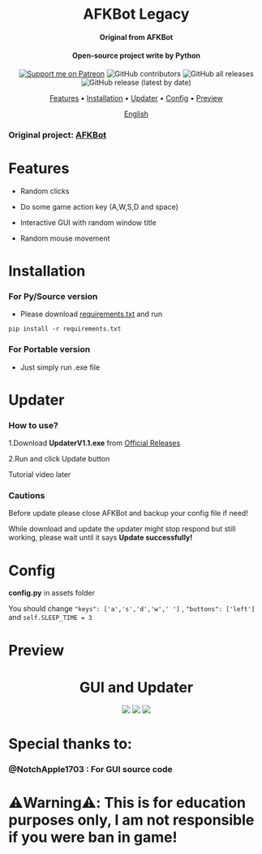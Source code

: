 <h1 align="center">
  AFKBot Legacy
  <br>

 </h1>

<h4 align="center">Original from AFKBot</h4>

<h4 align="center">Open-source project write by Python</h4>

<p align="center">
<a href="https://patreon.com/gorouflex"><img src="https://img.shields.io/endpoint.svg?url=https%3A%2F%2Fshieldsio-patreon.vercel.app%2Fapi%3Fusername%3Dgorouflex%26type%3Dpatrons%26suffix%3Dsponsors&style=for-the-badge" alt="Support me on Patreon" /></a>
 <img alt="GitHub contributors" src="https://img.shields.io/github/contributors/gorouflex/afkbotlegacy?style=for-the-badge">
<img alt="GitHub all releases" src="https://img.shields.io/github/downloads/gorouflex/afkbotlegacy/total?style=for-the-badge">
<img alt="GitHub release (latest by date)" src="https://img.shields.io/github/v/release/gorouflex/afkbotlegacy?style=for-the-badge">
  <p align="center">
  <a href="#features">Features</a>
  •
  <a href="#installation">Installation</a>
  •
  <a href="#updater">Updater</a>
  •
  <a href="#config">Config</a>
  •
  <a href="#preview">Preview</a>       
</p>


<div>
<p align="center">
  <a href="https://github.com/gorouflex/afkbotlegacy/blob/main/README.md">English</a>
</p>
</div>

### Original project: [AFKBot](https://github.com/gorouflex/afkbot)

# Features

- Random clicks

- Do some game action key (A,W,S,D and space)

- Interactive GUI with random window title

- Random mouse movement

# Installation
### For Py/Source version
- Please download [requirements.txt](https://github.com/gorouflex/afkbot/files/11712913/requirements.txt) and run 
```
pip install -r requirements.txt 
```

### For Portable version 
- Just simply run .exe file

# Updater 
### How to use?
1.Download **UpdaterV1.1.exe** from [Official Releases](https://github.com/gorouflex/afkbotlegacy/releases)

2.Run and click Update button

Tutorial video later

### Cautions
Before update please close AFKBot and backup your config file if need!

While download and update the updater might stop respond but still working, please wait until it says **Update successfully!**

# Config
**config.py** in assets folder

You should change ```"keys": ['a','s','d','w',' ']``` , ```"buttons": ['left']``` and ```self.SLEEP_TIME = 3```
# Preview

        
<p align="center">
<h1 align="center">GUI and Updater</h1>
</p>


<p align="center">          
  <img src="https://github.com/gorouflex/afkbotlegacy/assets/98001973/ef1ae334-74ec-4851-bf6d-0af664b826b1">
  <img src="https://github.com/gorouflex/afkbotlegacy/assets/98001973/86a6474b-c47f-49f0-89ea-cf159daa7e53">
  <img src="https://github.com/gorouflex/afkbotlegacy/assets/98001973/9942f642-6406-4707-825b-23d54ea2c216">
</p>

<p align="center">
<h1 align="center"> </h1>
</p>
           

# Special thanks to:

### @NotchApple1703 : For GUI source code

# ⚠️Warning⚠️: This is for education purposes only, I am not responsible if you were ban in game!
